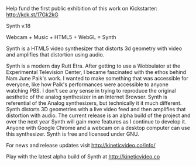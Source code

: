 
Help fund the first public exhibition of this work on Kickstarter: http://kck.st/17Gk2kG


Synth v.18

Webcam + Music + HTML5 + WebGL = Synth

Synth is a HTML5 video synthesizer that distorts 3d geometry with video and amplifies that distortion using audio. 

Synth is a modern day Rutt Etra. After getting to use a Wobbulator at the Experimental Television Center, I became fascinated with the ethos behind Nam June Paik's work. I wanted to make something that was accessible for everyone, like how Paik's performances were accessible to anyone watching PBS. I don't see any sense in trying to reproduce the original aesthetic of the analog synthesizer in an Internet Browser. Synth is referential of the Analog synthesizers, but technically it it much different.  Synth distorts 3D geometries with a live video feed and then amplifies that distortion with audio. The current release is an alpha build of the project and over the next year Synth will gain more features as I continue to develop it. Anyone with Google Chrome and a webcam on a desktop computer can use this synthesizer. Synth is free and licensed under GNU. 

For news and release updates visit http://kineticvideo.co/info/

Play with the latest alpha build of Synth at http://kineticvideo.co
